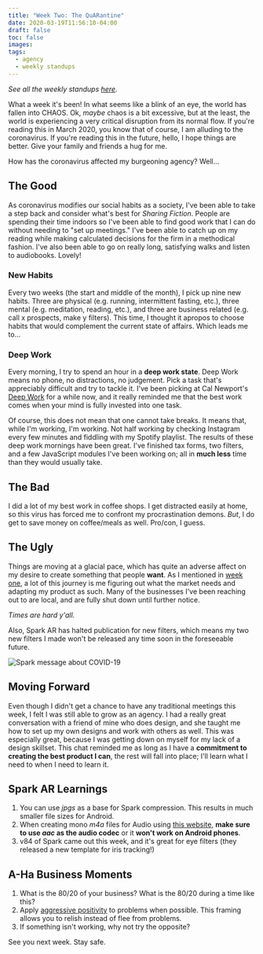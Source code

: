 ```yaml
---
title: "Week Two: The QuARantine"
date: 2020-03-19T11:56:10-04:00
draft: false
toc: false
images:
tags: 
  - agency
  - weekly standups
---
```


*See all the weekly standups [here](/tags/weekly-standups/).*

What a week it's been! In what seems like a blink of an eye, the world has fallen into CHAOS. Ok, *maybe* chaos is a bit excessive, but at the least, the world is experiencing a very critical disruption from its normal flow. If you're reading this in March 2020, you know that of course, I am alluding to the coronavirus. If you're reading this in the future, hello, I hope things are better. Give your family and friends a hug for me.

How has the coronavirus affected my burgeoning agency? Well...

## The Good

As coronavirus modifies our social habits as a society, I've been able to take a step back and consider what's best for *Sharing Fiction*. People are spending their time indoors so I've been able to find good work that I can do without needing to "set up meetings." I've been able to catch up on my reading while making calculated decisions for the firm in a methodical fashion. I've also been able to go on really long, satisfying walks and listen to audiobooks. Lovely!

### New Habits

Every two weeks (the start and middle of the month), I pick up nine new habits. Three are physical (e.g. running, intermittent fasting, etc.), three mental (e.g. meditation, reading, etc.), and three are business related (e.g. call x prospects, make y filters). This time, I thought it apropos to choose habits that would complement the current state of affairs. Which leads me to... 

### Deep Work

Every morning, I try to spend an hour in a **deep work state**. Deep Work means no phone, no distractions, no judgement. Pick a task that's appreciably difficult and try to tackle it. I've been picking at Cal Newport's [Deep Work](https://www.goodreads.com/book/show/25744928-deep-work) for a while now, and it really reminded me that the best work comes when your mind is fully invested into one task. 

Of course, this does not mean that one cannot take breaks. It means that, while I'm working, I'm working. Not half working by checking Instagram every few minutes and fiddling with my Spotify playlist.
The results of these deep work mornings have been great. I've finished tax forms, two filters, and a few JavaScript modules I've been working on; all in **much less** time than they would usually take.

## The Bad

I did a lot of my best work in coffee shops. I get distracted easily at home, so this virus has forced me to confront my procrastination demons. *But*, I do get to save money on coffee/meals as well. Pro/con, I guess.

## The Ugly

Things are moving at a glacial pace, which has quite an adverse affect on my desire to create something that people **want**. As I mentioned in [week one](/posts/hello-agency), a lot of this journey is me figuring out what the market needs and adapting my product as such. Many of the businesses I've been reaching out to are local, and are fully shut down until further notice. 

*Times are hard y'all.*

Also, Spark AR has halted publication for new filters, which means my two new filters I made won't be released any time soon in the foreseeable future.

![Spark message about COVID-19](/images/spark-publishing-halted.jpg)

## Moving Forward

Even though I didn't get a chance to have any traditional meetings this week, I felt I was still able to grow as an agency. I had a really great conversation with a friend of mine who does design, and she taught me how to set up my own designs and work with others as well. This was especially great, because I was getting down on myself for my lack of a design skillset. This chat reminded me as long as I have a **commitment to creating the best product I can**, the rest will fall into place; I'll learn what I need to when I need to learn it.

## Spark AR Learnings

1. You can use *jpgs* as a base for Spark compression. This results in much smaller file sizes for Android.
2. When creating mono *m4a* files for Audio using [this website](https://audio.online-convert.com/convert-to-m4a), **make sure to use *aac* as the audio codec** or it **won't work on Android phones**.
3. v84 of Spark came out this week, and it's great for eye filters (they released a new template for iris tracking!)

## A-Ha Business Moments

1. What is the 80/20 of your business? What is the 80/20 during a time like this?
2. Apply [aggressive positivity](https://www.goodreads.com/book/show/155981.Psycho_Cybernetics_A_New_Way_to_Get_More_Living_Out_of_Life) to problems when possible. This framing allows you to relish instead of flee from problems.
3. If something isn't working, why not try the opposite?

See you next week. Stay safe. 